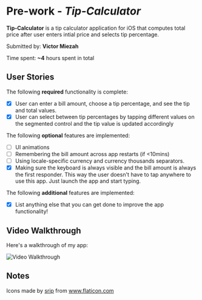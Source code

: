 
# Pre-work - *Tip-Calculator*

**Tip-Calculator** is a tip calculator application for iOS that computes total price after user enters intial price and selects tip percentage.

Submitted by: **Victor Miezah**

Time spent: **~4** hours spent in total

## User Stories

The following **required** functionality is complete:

* [x] User can enter a bill amount, choose a tip percentage, and see the tip and total values.
* [x] User can select between tip percentages by tapping different values on the segmented control and the tip value is updated accordingly

The following **optional** features are implemented:

* [ ] UI animations
* [ ] Remembering the bill amount across app restarts (if <10mins)
* [ ] Using locale-specific currency and currency thousands separators.
* [x] Making sure the keyboard is always visible and the bill amount is always the first responder. This way the user doesn't have to tap anywhere to use this app. Just launch the app and start typing.

The following **additional** features are implemented:

* [x] List anything else that you can get done to improve the app functionality!


## Video Walkthrough

Here's a walkthrough of my app:

<img src='http://g.recordit.co/5cmztw59fc.gif' title='Video Walkthrough' width='' alt='Video Walkthrough' />

## Notes


<div>Icons made by <a href="https://www.flaticon.com/authors/srip" title="srip">srip</a> from <a href="https://www.flaticon.com/" title="Flaticon">www.flaticon.com</a></div>
